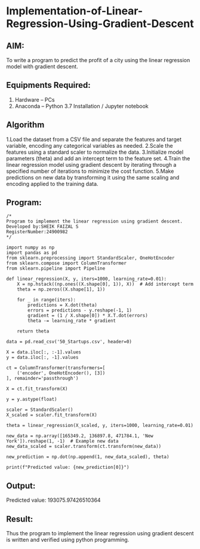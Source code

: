 # Implementation-of-Linear-Regression-Using-Gradient-Descent

## AIM:
To write a program to predict the profit of a city using the linear regression model with gradient descent.

## Equipments Required:
1. Hardware – PCs
2. Anaconda – Python 3.7 Installation / Jupyter notebook

## Algorithm
1.Load the dataset from a CSV file and separate the features and target variable, encoding any categorical variables as needed.
2.Scale the features using a standard scaler to normalize the data.
3.Initialize model parameters (theta) and add an intercept term to the feature set.
4.Train the linear regression model using gradient descent by iterating through a specified number of iterations to minimize the cost function.
5.Make predictions on new data by transforming it using the same scaling and encoding applied to the training data.

## Program:
```
/*
Program to implement the linear regression using gradient descent.
Developed by:SHEIK FAIZAL S 
RegisterNumber:24900982
*/
```
```
import numpy as np
import pandas as pd
from sklearn.preprocessing import StandardScaler, OneHotEncoder
from sklearn.compose import ColumnTransformer
from sklearn.pipeline import Pipeline

def linear_regression(X, y, iters=1000, learning_rate=0.01):
    X = np.hstack((np.ones((X.shape[0], 1)), X))  # Add intercept term
    theta = np.zeros((X.shape[1], 1))
    
    for _ in range(iters):
        predictions = X.dot(theta)
        errors = predictions - y.reshape(-1, 1)
        gradient = (1 / X.shape[0]) * X.T.dot(errors)
        theta -= learning_rate * gradient
    
    return theta

data = pd.read_csv('50_Startups.csv', header=0)

X = data.iloc[:, :-1].values
y = data.iloc[:, -1].values

ct = ColumnTransformer(transformers=[
    ('encoder', OneHotEncoder(), [3])  
], remainder='passthrough')

X = ct.fit_transform(X)

y = y.astype(float)

scaler = StandardScaler()
X_scaled = scaler.fit_transform(X)

theta = linear_regression(X_scaled, y, iters=1000, learning_rate=0.01)

new_data = np.array([165349.2, 136897.8, 471784.1, 'New York']).reshape(1, -1)  # Example new data
new_data_scaled = scaler.transform(ct.transform(new_data))

new_prediction = np.dot(np.append(1, new_data_scaled), theta)

print(f"Predicted value: {new_prediction[0]}")
```


## Output:
Predicted value: 193075.97426510364

## Result:
Thus the program to implement the linear regression using gradient descent is written and verified using python programming.
